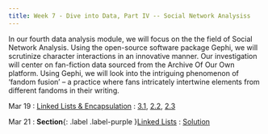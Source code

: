 ```yaml
---
title: Week 7 - Dive into Data, Part IV -- Social Network Analysiss
---
```


In our fourth data analysis module, we will focus on the the field of Social Network Analysis. Using the open-source software package Gephi, we will scrutinize character interactions in an innovative manner. Our investigation will center on fan-fiction data sourced from the Archive Of Our Own platform. Using Gephi, we will look into the intriguing phenomenon of ‘fandom fusion’ – a practice where fans intricately intertwine elements from different fandoms in their writing.

Mar 19
: [Linked Lists & Encapsulation](#)
  : [3.1](#), [2.2](#), [2.3](#)

Mar 21
: **Section**{: .label .label-purple }[Linked Lists](#)
  : [Solution](#)